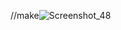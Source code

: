 //make![Screenshot_48](https://github.com/davifernandodias/project-help-desk/assets/134711641/a156488c-5ec8-4436-91e2-d338a94699a8)
